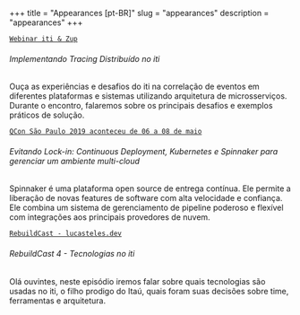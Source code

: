 +++
title = "Appearances [pt-BR]"
slug = "appearances"
description = "appearances"
+++

[`Webinar iti & Zup`](https://www.youtube.com/watch?v=maVarWMEVgk&t=1s)

###### Implementando Tracing Distribuído no iti

Ouça as experiências e desafios do iti na correlação de eventos em diferentes plataformas e sistemas utilizando arquitetura de microsserviços. Durante o encontro, falaremos sobre os principais desafios e exemplos práticos de solução.

[`QCon São Paulo 2019 aconteceu de 06 a 08 de maio`](https://www.infoq.com/br/presentations/evitando-lock-in/)

###### Evitando Lock-in: Continuous Deployment, Kubernetes e Spinnaker para gerenciar um ambiente multi-cloud

Spinnaker é uma plataforma open source de entrega contínua. Ele permite a liberação de novas features de software com alta velocidade e confiança. Ele combina um sistema de gerenciamento de pipeline poderoso e flexível com integrações aos principais provedores de nuvem.

[`RebuildCast - lucasteles.dev`](https://lucasteles.dev/rebuildcast-4-tecnologias-no-iti/)

###### RebuildCast 4 - Tecnologias no iti

Olá ouvintes, neste episódio iremos falar sobre quais tecnologias são usadas no iti, o filho prodigo do Itaú, quais foram suas decisões sobre time, ferramentas e arquitetura.